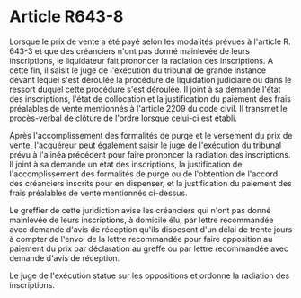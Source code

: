 # Article R643-8

Lorsque le prix de vente a été payé selon les modalités prévues à l'article R. 643-3 et que des créanciers n'ont pas donné mainlevée de leurs inscriptions, le liquidateur fait prononcer la radiation des inscriptions. A cette fin, il saisit le juge de l'exécution du tribunal de grande instance devant lequel s'est déroulée la procédure de liquidation judiciaire ou dans le ressort duquel cette procédure s'est déroulée. Il joint à sa demande l'état des inscriptions, l'état de collocation et la justification du paiement des frais préalables de vente mentionnés à l'article 2209 du code civil. Il transmet le procès-verbal de clôture de l'ordre lorsque celui-ci est établi.

Après l'accomplissement des formalités de purge et le versement du prix de vente, l'acquéreur peut également saisir le juge de l'exécution du tribunal prévu à l'alinéa précédent pour faire prononcer la radiation des inscriptions. Il joint à sa demande un état des inscriptions, la justification de l'accomplissement des formalités de purge ou de l'obtention de l'accord des créanciers inscrits pour en dispenser, et la justification du paiement des frais préalables de vente mentionnés ci-dessus.

Le greffier de cette juridiction avise les créanciers qui n'ont pas donné mainlevée de leurs inscriptions, à domicile élu, par lettre recommandée avec demande d'avis de réception qu'ils disposent d'un délai de trente jours à compter de l'envoi de la lettre recommandée pour faire opposition au paiement du prix par déclaration au greffe ou par lettre recommandée avec demande d'avis de réception.

Le juge de l'exécution statue sur les oppositions et ordonne la radiation des inscriptions.
